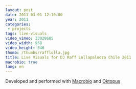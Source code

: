 ```yaml
---
layout: post
date: 2011-03-01 12:10:00
year: 2011
categories:
 - projects
tags: live-visuals
video_vimeo: 33028685
video_width: 958
video_height: 546
thumb: /thumbs/rafflolla.jpg
title: Live Visuals for DJ Raff Lollapalooza Chile 2011
macrobio: true
lang: en
---
```

Developed and performed with [Macrobio](http://www.macrobio.cl) and [Oktopus](http://oktopus.tv/)
